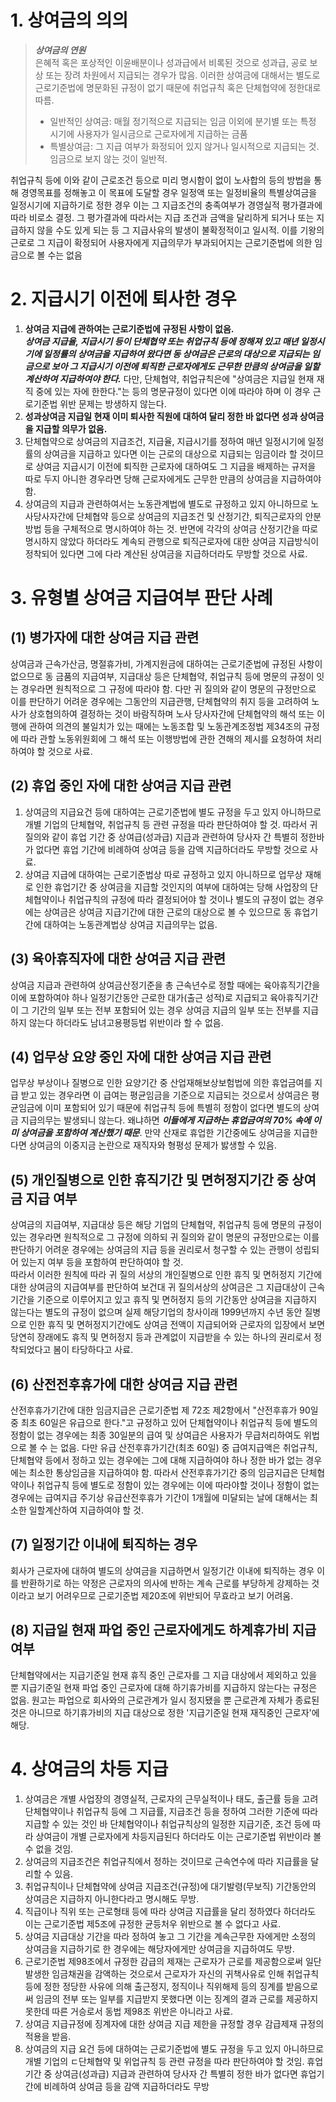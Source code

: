 # 1. 상여금의 의의

> _**상여금의 연원**_  
> 은혜적 혹은 포상적인 이윤배분이나 성과급에서 비록된 것으로 성과급, 공로 보상 또는 장려 차원에서 지급되는 경우가 많음. 이러한 상여금에 대해서는 별도로 근로기준법에 명문화된 규정이 없기 때문에 취업규칙 혹은 단체협약에 정한대로 따름.
> - 일반적인 상여금: 매월 정기적으로 지급되는 임금 이외에 분기별 또는 특정 시기에 사용자가 일시금으로 근로자에게 지급하는 금품
> - 특별상여금: 그 지급 여부가 화정되어 있지 않거나 일시적으로 지급되는 것. 임금으로 보지 않는 것이 일반적.

취업규칙 등에 이와 같이 근로조건 등으로 미리 명시함이 없이 노사합의 등의 방법을 통해 경영목표를 정해놓고 이 목표에 도달할 경우 일정액 또는 일정비율의 특별상여금을 일정시기에 지급하기로 정한 경우 이는 그 지급조건의 충족여부가 경영실적 평가결과에 따라 비로소 결정. 그 평가결과에 따라서는 지급 조건과 금액을 달리하게 되거나 또는 지급하지 않을 수도 있게 되는 등 그 지급사유의 발생이 불확정적이고 일시적. 이를 기왕의 근로로 그 지급이 확정되어 사용자에게 지급의무가 부과되어지는 근로기준법에 의한 임금으로 볼 수는 없음

# 2. 지급시기 이전에 퇴사한 경우

1. **상여금 지급에 관하여는 근로기준법에 규정된 사항이 없음.**  
    _**상여금 지급율, 지급시기 등이 단체협약 또는 취업규칙 등에 정해져 있고 매년 일정시기에 일정률의 상여금을 지급하여 왔다면 동 상여금은 근로의 대상으로 지급되는 임금으로 보아 그 지급시기 이전에 퇴직한 근로자에게도 근무한 만큼의 상여금을 일할 계산하여 지급하여야 한다.**_ 다만, 단체협약, 취업규칙은에 "상여금은 지급일 현재 재직 중에 있는 자에 한한다."는 등의 명문규정이 있다면 이에 따라야 하며 이 경우 근로기준법 위반 문제는 방생하지 않는다.
2. **성과상여금 지급일 현재 이미 퇴사한 직원에 대하여 달리 정한 바 없다면 성과 상여금을 지급할 의무가 없음.**
3. 단체협약으로 상여금의 지급조건, 지급율, 지급시기를 정하여 매년 일정시기에 일정률의 상여금을 지급하고 있다면 이는 근로의 대상으로 지급되는 임금이라 할 것이므로 상여금 지급시기 이전에 퇴직한 근로자에 대하여도 그 지급을 배제하는 규저을 따로 두지 아니한 경우라면 당해 근로자에게도 근무한 만큼의 상여금을 지급하여야 함.
4. 상여금의 지급과 관련하여서는 노동관계법에 별도로 규정하고 있지 아니하므로 노사당사자간에 단체협약 등으로 상여금의 지급조건 및 산정기간, 퇴직근로자의 안분방법 등을 구체적으로 명시하여야 하는 것. 반면에 각각의 상여금 산정기간을 따로 명시하지 않았다 하더라도 계속되 관행으로 퇴직근로자에 대한 상여금 지급방식이 정착되어 있다면 그에 다라 계산된 상여금을 지급하더라도 무방할 것으로 사료.

# 3. 유형별 상여금 지급여부 판단 사례

## (1) 병가자에 대한 상여금 지급 관련
상여금과 근속가산금, 명절휴가비, 가계지원금에 대하여는 근로기준법에 규정된 사항이 없으므로 동 금품의 지급여부, 지급대상 등은 단체협약, 취업규칙 등에 명문의 규정이 잇는 경우라면 원칙적으로 그 규정에 따라야 함. 다만 귀 질의와 같이 명문의 규정만으로 이를 판단하기 어려운 경우에는 그동안의 지급관행, 단체협약의 취지 등을 고려하여 노사가 상호협의하여 결정하는 것이 바람직하며 노사 당사자간에 단체협약의 해석 또는 이행에 관하여 의견의 불일치가 있는 때에는 노동조합 및 노동관계조정법 제34조의 규정에 따라 관할 노동위원회에 그 해석 또는 이행방법에 관한 견해의 제시를 요청하여 처리하여야 할 것으로 사료.

## (2) 휴업 중인 자에 대한 상여금 지급 관련
1. 상여금의 지급요건 등에 대하여는 근로기준법에 별도 규정을 두고 있지 아니하므로 개별 기업의 단체협약, 취업규칙 등 관련 규정을 따라 판단하여야 할 것. 따라서 귀 질의와 같이 휴업 기간 중 상여급(성과급) 지급과 관련하여 당사자 간 특별히 정한바가 없다면 휴업 기간에 비례하여 상여금 등을 감액 지급하더라도 무방할 것으로 사료.
2. 상여금 지급에 대하여는 근로기준법상 따로 규정하고 있지 아니하므로 업무상 재해로 인한 휴업기간 중 상여금을 지급할 것인지의 여부에 대하여는 당해 사업장의 단체협약이나 취업규칙의 규정에 따라 결정되어야 할 것이나 별도의 규정이 없는 경우에는 상여금은 상여금 지급기간에 대한 근로의 대상으로 볼 수 있으므로 동 휴업기간에 대하여는 노동관계법상 상여금 지급의무는 없음.

## (3) 육아휴직자에 대한 상여금 지급 관련
상여금 지급과 관련하여 상여금산정기준을 총 근속년수로 정할 때에는 육아휴직기간을 이에 포함하여야 하나 일정기간동안 근로한 대가(출근 성적)로 지급되고 육아휴직기간이 그 기간의 일부 또는 전부 포함되어 있는 경우 상여금 지급의 일부 또는 전부를 지급하지 않는다 하더라도 남녀고용평등법 위반이라 할 수 없음.

## (4) 업무상 요양 중인 자에 대한 상여금 지급 관련
업무상 부상이나 질병으로 인한 요양기간 중 산업재해보상보험법에 의한 휴업금여를 지급 받고 있는 경우라면 이 급여는 평균임금을 기준으로 지급되는 것으로서 상여금은 평균임금에 이미 포함되어 있기 때문에 취업규칙 등에 특별히 정함이 없다면 별도의 상여금 지급의무는 발생되니 않는다. 왜냐하면 _**이들에게 지급하는 휴업금여의 70% 속에 이미 상여금을 포함하여 계산했기 때문**_. 만약 산재로 휴업한 기간중에도 상여금을 지급한다면 상여금의 이중지금 논란으로 재직자와 형평성 문제가 밣생할 수 있음.

## (5) 개인질병으로 인한 휴직기간 및 면허정지기간 중 상여금 지급 여부
상여금의 지급여부, 지급대상 등은 해당 기업의 단체협약, 취업규칙 등에 명문의 규정이 있는 경우라면 원칙적으로 그 규정에 의하되 귀 질의와 같이 명문의 규정만으로는 이를 판단하기 어려운 경우에는 상여금의 지급 등을 권리로서 청구할 수 있는 관행이 성립되어 있는지 여부 등을 포함하여 판단하여야 할 것.  
따라서 이러한 원칙에 따라 귀 질의 서상의 개인질병으로 인한 휴직 및 면허정지 기간에 대한 상여금의 지급여부를 판단하여 보건대 귀 질의서상의 상여금은 그 지급대상이 근속기간을 기준으로 이루어지고 있고 휴직 및 면허정지 등의 기간동안 상여금을 지급하지 않는다는 별도의 규정이 없으며 실제 해당기업의 창사이래 1999년까지 수년 동안 질병으로 인한 휴직 및 면허정지기간에도 상여금 전액이 지급되어와 근로자의 입장에서 보면 당연히 장래에도 휴직 및 면허정지 등과 관계없이 지급받을 수 있는 하나의 권리로서 정착되었다고 봄이 타당하다고 사료.

## (6) 산전전후휴가에 대한 상여금 지급 관련
산전후휴가기간에 대한 임금지급은 근로기준법 제 72조 제2항에서 "산전후휴가 90일 중 최초 60일은 유급으로 한다."고 규정하고 있어 단체협약이나 취업규칙 등에 별도의 정함이 없는 경우에는 최종 30일분의 급여 및 상여급은 사용자가 무급처리하여도 위법으로 볼 수 는 없음. 다만 유급 산전후휴가기간(최초 60일) 중 급여지급액은 취업규칙, 단체협약 등에서 정하고 있는 경우에는 그에 대해 지급하여야 하나 정한 바가 없는 경우에는 최소한 통상임금을 지급하여야 함. 따라서 산전후휴가기간 중의 임금지급은 단체협약이나 취업규칙 등에 별도로 정함이 있는 경우에는 이에 따라야할 것이나 정함이 없는 경우에는 급여지급 주기상 유급산전후휴가 기간이 1개월에 미달되는 날에 대해서는 최소한 일할계산하여 지급하여야 할 것.

## (7) 일정기간 이내에 퇴직하는 경우
회사가 근로자에 대하여 별도의 상여금을 지급하면서 일정기간 이내에 퇴직하는 경우 이를 반환하기로 하는 약정은 근로자의 의사에 반하는 계속 근로를 부당하게 강제하는 것이라고 보기 어려우므로 근로기준법 제20조에 위반되어 무효라고 보기 어려움.

## (8) 지급일 현재 파업 중인 근로자에게도 하계휴가비 지급 여부
단체협약에서는 지급기준일 현재 휴직 중인 근로자를 그 지급 대상에서 제외하고 있을 뿐 지급기준일 현재 파업 중인 근로자에 대해 하기휴가비를 지급하지 않는다는 규정은 없음. 원고는 파업으로 회사와의 근로관계가 일시 정지됐을 뿐 근로관계 자체가 종료된 것은 아니므로 하기휴가비의 지급 대상으로 정한 '지급기준일 현재 재직중인 근로자'에 해당.

# 4. 상여금의 차등 지급
1. 상여금은 개별 사업장의 경영실적, 근로자의 근무실적이나 태도, 출근률 등을 고려 단체협약이나 취업규칙 등에 그 지급률, 지급조건 등을 정하여 그러한 기준에 따라 지급할 수 있는 것인 바 단체협약이나 취업규칙상의 일정한 지급기준, 조건 등에 따라 상여금이 개별 근로자에게 차등지급된다 하더라도 이는 근로기준법 위반이라 볼 수 없을 것임.
2. 상여금의 지급조건은 취업규칙에서 정하는 것이므로 근속연수에 따라 지급률을 달리할 수 있음.
3. 취업규칙이나 단체협약에 상여금 지급조건(규정)에 대기발령(무보직) 기간동안의 상여금은 지급하지 아니한다라고 명시해도 무방.
4. 직급이나 직위 또는 근로형태 등에 따라 상여금 지급률을 달리 정하였다 하더라도 이는 근로기준법 제5조에 규정한 균등처우 위반으로 볼 수 없다고 사료.
5. 상여금 지급대상 기간을 따라 정하여 놓고 그 기간을 계속근무한 자에게만 소정의 상여금을 지급하기로 한 경우에는 해당자에게만 상여금을 지급하여도 무방.
6. 근로기준법 제98조에서 규정한 감급의 제재는 근로자가 근로를 제공함으로써 일단 발생한 임금채권을 감액하는 것으로서 근로자가 자신의 귀책사유로 인해 취업규칙 등에 정한 정당한 사유에 의해 출근정지, 정직이나 직위해제 등의 징계를 받음으로써 임금의 전부 또는 일부를 지급받지 못했다면 이는 징계의 결과 근로를 제공하지 못한데 따른 거승로서 동법 제98조 위반은 아니라고 사료.
7. 상여금 지급규정에 징계자에 대한 상여금 지급 제한을 규정할 경우 감급제재 규정의 적용을 받음.
8. 상여금의 지급 요건 등에 대하여는 근로기준법에 별도 규정을 두고 있지 아니하므로 개별 기업의 ㄷ단체협약 및 위업규칙 등 관련 규정을 따라 판단하여야 할 것임. 휴업기간 중 상여금(성과급) 지급과 관련하여 당사자 간 특별히 정한 바가 없다면 휴업기간에 비례하여 상여금 등을 감액 지급하더라도 무방
